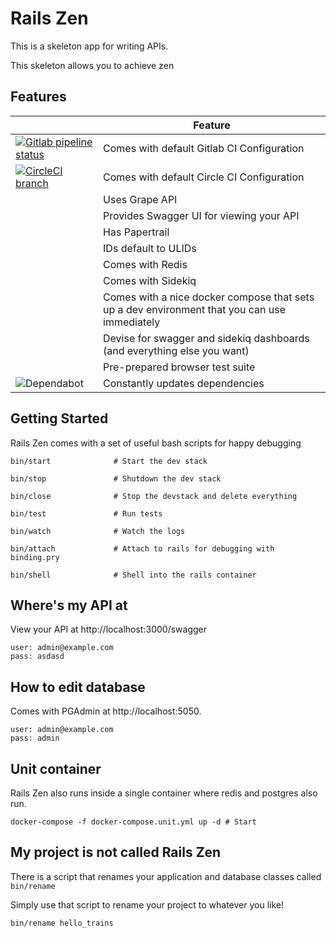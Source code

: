 # Rails Zen

This is a skeleton app for writing APIs.

This skeleton allows you to achieve zen

## Features

|   | Feature           |
|---|-------------------|
| [![Gitlab pipeline status](https://img.shields.io/gitlab/pipeline/davidsiaw/rails-zen.svg?label=gitlab)](https://gitlab.com/davidsiaw/rails-zen/pipelines)  | Comes with default Gitlab CI Configuration  |
| [![CircleCI branch](https://img.shields.io/circleci/project/github/davidsiaw/rails-zen/master.svg?label=circleci)](https://circleci.com/gh/davidsiaw/rails-zen/tree/master)  | Comes with default Circle CI Configuration   |
|   | Uses Grape API    |
|   | Provides Swagger UI for viewing your API  |
|   | Has Papertrail  |
|   | IDs default to ULIDs  |
|   | Comes with Redis  |
|   | Comes with Sidekiq  |
|   | Comes with a nice docker compose that sets up a dev environment that you can use immediately  |
|   | Devise for swagger and sidekiq dashboards (and everything else you want)  |
|   | Pre-prepared browser test suite  |
| ![Dependabot](https://img.shields.io/badge/dependabot-active-brightgreen.svg)  | Constantly updates dependencies  |

## Getting Started

Rails Zen comes with a set of useful bash scripts for happy debugging

```
bin/start              # Start the dev stack
```

```
bin/stop               # Shutdown the dev stack
```

```
bin/close              # Stop the devstack and delete everything
```

```
bin/test               # Run tests
```

```
bin/watch              # Watch the logs
```

```
bin/attach             # Attach to rails for debugging with binding.pry
```

```
bin/shell              # Shell into the rails container
```

## Where's my API at

View your API at http://localhost:3000/swagger

```
user: admin@example.com
pass: asdasd
```

## How to edit database

Comes with PGAdmin at http://localhost:5050.

```
user: admin@example.com
pass: admin
```

## Unit container

Rails Zen also runs inside a single container where redis and postgres also run.

```
docker-compose -f docker-compose.unit.yml up -d # Start
```

## My project is not called Rails Zen

There is a script that renames your application and database classes called `bin/rename`

Simply use that script to rename your project to whatever you like!

```
bin/rename hello_trains
```
